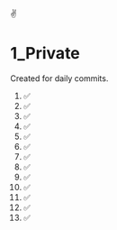 ✌️
# 1_Private
Created for daily commits.
1. ✅
2. ✅
3. ✅
27. ✅
28. ✅
29. ✅
30. ✅
31. ✅
32. ✅
33. ✅
34. ✅
35. ✅
36. ✅